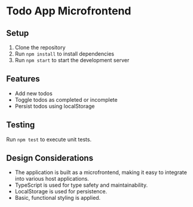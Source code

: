 # Todo App Microfrontend

## Setup

1. Clone the repository
2. Run `npm install` to install dependencies
3. Run `npm start` to start the development server

## Features

- Add new todos
- Toggle todos as completed or incomplete
- Persist todos using localStorage

## Testing

Run `npm test` to execute unit tests.

## Design Considerations

- The application is built as a microfrontend, making it easy to integrate into various host applications.
- TypeScript is used for type safety and maintainability.
- LocalStorage is used for persistence.
- Basic, functional styling is applied.

